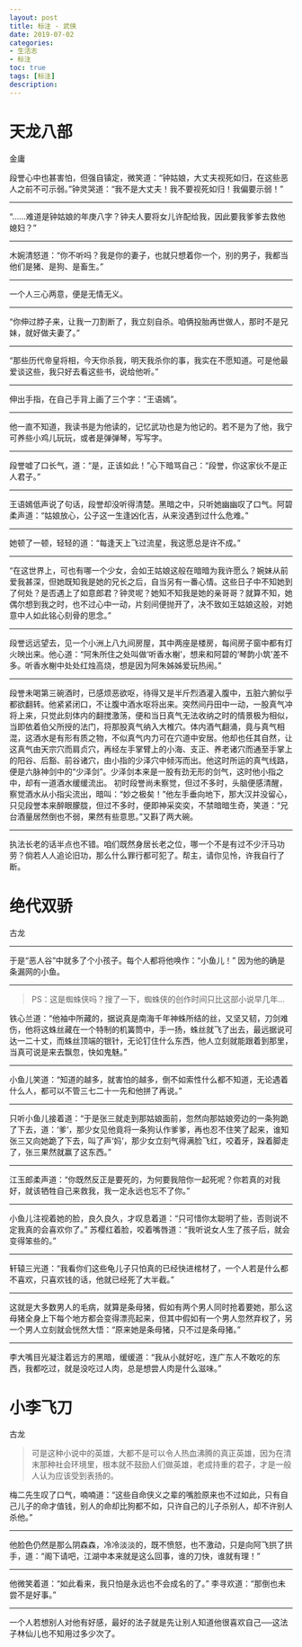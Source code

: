 ```yaml
---
layout: post
title: 标注 - 武侠
date: 2019-07-02
categories:
- 生活志
- 标注
toc: true
tags: [标注]
description: 
---
```


# 天龙八部

金庸

段誉心中也甚害怕，但强自镇定，微笑道：“钟姑娘，大丈夫视死如归，在这些恶人之前不可示弱。”钟灵哭道：“我不是大丈夫！我不要视死如归！我偏要示弱！”

------

“……难道是钟姑娘的年庚八字？钟夫人要将女儿许配给我，因此要我爹爹去救他媳妇？”

------

木婉清怒道：“你不听吗？我是你的妻子，也就只想着你一个，别的男子，我都当他们是猪、是狗、是畜生。”

------

一个人三心两意，便是无情无义。

------

“你伸过脖子来，让我一刀割断了，我立刻自杀。咱俩投胎再世做人，那时不是兄妹，就好做夫妻了。”

------

“那些历代帝皇将相，今天你杀我，明天我杀你的事，我实在不愿知道。可是他最爱谈这些，我只好去看这些书，说给他听。”

------

伸出手指，在自己手背上画了三个字：“王语嫣”。

------

他一直不知道，我读书是为他读的，记忆武功也是为他记的。若不是为了他，我宁可养些小鸡儿玩玩，或者是弹弹琴，写写字。

------

段誉嘘了口长气，道：“是，正该如此！”心下暗骂自己：“段誉，你这家伙不是正人君子。”

------

王语嫣低声说了句话，段誉却没听得清楚。黑暗之中，只听她幽幽叹了口气。阿碧柔声道：“姑娘放心，公子这一生逢凶化吉，从来没遇到过什么危难。”

------

她顿了一顿，轻轻的道：“每逢天上飞过流星，我这愿总是许不成。”

------

“在这世界上，可也有哪一个少女，会如王姑娘这般在暗暗为我许愿么？婉妹从前爱我甚深，但她既知我是她的兄长之后，自当另有一番心情。这些日子中不知她到了何处？是否遇上了如意郎君？钟灵呢？她知不知我是她的亲哥哥？就算不知，她偶尔想到我之时，也不过心中一动，片刻间便抛开了，决不致如王姑娘这般，对她意中人如此铭心刻骨的思念。”

------

段誉远远望去，见一个小洲上八九间房屋，其中两座是楼房，每间房子窗中都有灯火映出来。他心道：“阿朱所住之处叫做‘听香水榭’，想来和阿碧的‘琴韵小筑’差不多。听香水榭中处处红烛高烧，想是因为阿朱姊姊爱玩热闹。”

------

段誉未喝第三碗酒时，已感烦恶欲呕，待得又是半斤烈酒灌入腹中，五脏六腑似乎都欲翻转。他紧紧闭口，不让腹中酒水呕将出来。突然间丹田中一动，一股真气冲将上来，只觉此刻体内的翻搅激荡，便和当日真气无法收纳之时的情景极为相似，当即依着伯父所授的法门，将那股真气纳入大椎穴。体内酒气翻涌，竟与真气相混，这酒水是有形有质之物，不似真气内力可在穴道中安居。他却也任其自然，让这真气由天宗穴而肩贞穴，再经左手掌臂上的小海、支正、养老诸穴而通至手掌上的阳谷、后豁、前谷诸穴，由小指的少泽穴中倾泻而出。他这时所运的真气线路，便是六脉神剑中的“少泽剑”。少泽剑本来是一股有劲无形的剑气，这时他小指之中，却有一道酒水缓缓流出。 初时段誉尚未察觉，但过不多时，头脑便感清醒，察觉酒水从小指尖流出，暗叫：“妙之极矣！”他左手垂向地下，那大汉并没留心，只见段誉本来醉眼朦胧，但过不多时，便即神采奕奕，不禁暗暗生奇，笑道：“兄台酒量居然倒也不弱，果然有些意思。”又斟了两大碗。

------

执法长老的话半点也不错。咱们既然身居长老之位，哪一个不是有过不少汗马功劳？倘若人人追论旧功，那么什么罪行都可犯了。帮主，请你见怜，许我自行了断。

# 绝代双骄

古龙

------

于是“恶人谷”中就多了个小孩子。每个人都将他唤作：“小鱼儿！” 因为他的确是条漏网的小鱼。

------

> PS：这是蜘蛛侠吗？搜了一下，蜘蛛侠的创作时间只比这部小说早几年...

铁心兰道：“他袖中所藏的，据说真是南海千年神蛛所结的丝，又坚又韧，刀剑难伤，他将这蛛丝藏在一个特制的机簧筒中，手一扬，蛛丝就飞了出去，最远据说可达一二十丈，而蛛丝顶端的银针，无论钉住什么东西，他人立刻就能跟着到那里，当真可说是来去飘忽，快如鬼魅。”

------

小鱼儿笑道：“知道的越多，就害怕的越多，倒不如索性什么都不知道，无论遇着什么人，都可以不管三七二十一先和他拼了再说。”

------

只听小鱼儿接着道：“于是张三就走到那姑娘面前，忽然向那姑娘旁边的一条狗跪了下去，道：‘爹’，那少女见他竟将一条狗认作爹爹，再也忍不住笑了起来，谁知张三又向她跪了下去，叫了声‘妈’，那少女立刻气得满脸飞红，咬着牙，跺着脚走了，张三果然就赢了这东西。”

------

江玉郎柔声道：“你既然反正是要死的，为何要我陪你一起死呢？你若真的对我好，就该牺牲自己来救我，我一定永远也忘不了你。”

------

小鱼儿注视着她的脸，良久良久，才叹息着道：“只可惜你太聪明了些，否则说不定我真的会喜欢你了。” 苏樱红着脸，咬着嘴唇道：“我听说女人生了孩子后，就会变得笨些的。”

------

轩辕三光道：“我看你们这些龟儿子只怕真的已经快进棺材了，一个人若是什么都不喜欢，只喜欢钱的话，他就已经死了大半截。”

------

这就是大多数男人的毛病，就算是条母猪，假如有两个男人同时抢着要她，那么这母猪全身上下每个地方都会变得漂亮起来，但其中假如有一个男人忽然弃权了，另一个男人立刻就会恍然大悟：“原来她是条母猪，只不过是条母猪。”

------

李大嘴目光凝注着远方的黑暗，缓缓道：“我从小就好吃，连广东人不敢吃的东西，我都吃过，就是没吃过人肉，总是想尝人肉是什么滋味。”

# 小李飞刀

古龙

> 可是这种小说中的英雄，大都不是可以令人热血沸腾的真正英雄，因为在清末那种社会环境里，根本就不鼓励人们做英雄，老成持重的君子，才是一般人认为应该受到表扬的。

梅二先生叹了口气，喃喃道：“这些自命侠义之辈的嘴脸原来也不过如此，只有自己儿子的命才值钱，别人的命却比狗都不如，只许自己的儿子杀别人，却不许别人杀他。”

------

他脸色仍然是那么阴森森，冷冷淡淡的，既不愤怒，也不激动，只是向阿飞拱了拱手，道：“阁下请吧，江湖中本来就是这么回事，谁的刀快，谁就有理！”

------

他微笑着道：“如此看来，我只怕是永远也不会成名的了。” 李寻欢道：“那倒也未尝不是好事。”

------

一个人若想别人对他有好感，最好的法子就是先让别人知道他很喜欢自己──这法子林仙儿也不知用过多少次了。